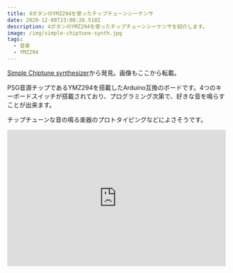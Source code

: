 ```yaml
---
title: 4ボタンのYMZ294を使ったチップチューンシーケンサ
date: 2020-12-08T23:00:28.510Z
description: 4ボタンのYMZ294を使ったチップチューンシーケンサを紹介します。
image: /img/simple-chiptune-synth.jpg
tags:
  - 音楽
  - YMZ294
---
```

[Simple Chiptune synthesizer](https://www.tindie.com/products/microwavemont/simple-chiptune-synthesizer/)から発見。画像もここから転載。

PSG音源チップであるYMZ294を搭載したArduino互換のボードです。4つのキーボードスイッチが搭載されており、プログラミング次第で、好きな音を鳴らすことが出来ます。

チップチューンな音の鳴る楽器のプロトタイピングなどによさそうです。

<iframe width="100%" height="315" src="https://www.youtube.com/embed/KPRJuV_EZ3Y" frameborder="0" allow="accelerometer; autoplay; clipboard-write; encrypted-media; gyroscope; picture-in-picture" allowfullscreen></iframe>

